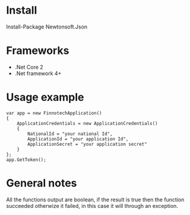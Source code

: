 # Install
Install-Package Newtonsoft.Json

# Frameworks
* .Net Core 2
* .Net framework 4+

# Usage example
```
var app = new FinnotechApplication()  
{  
    ApplicationCredentials = new ApplicationCredentials()  
    {  
        NationalId = "your national Id",  
        ApplicationId = "your application Id",  
        ApplicationSecret = "your application secret"  
    }  
};  
app.GetToken();  
```

# General notes
All the functions output are boolean, if the result is true then the function succeeded otherwize it failed, in this case it will through an exception.
